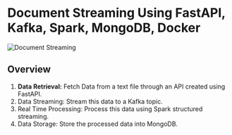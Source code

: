 # Document Streaming Using FastAPI, Kafka, Spark, MongoDB, Docker

![Document Streaming](https://github.com/user-attachments/assets/adffd5c7-8c5a-41d9-9782-11e52e7dac24)

## Overview
1. __Data Retrieval:__ Fetch Data from a text file through an API created using FastAPI.
2. Data Streaming: Stream this data to a Kafka topic.
3. Real Time Processing: Process this data using Spark structured streaming.
4. Data Storage: Store the processed data into MongoDB.
